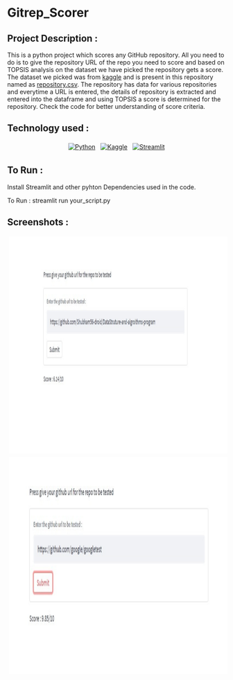 # Gitrep_Scorer

## Project Description : 
This is a python project which scores any GitHub repository. All you need to do is to give the repository URL of the repo you need to score and based on TOPSIS analysis on the dataset we have picked the repository gets a score. The dataset we picked was from <a href="https://www.kaggle.com/">kaggle</a> and is present in this repository named as <a href="https://github.com/prateek11rai/Gitrep_Scorer/blob/main/repositories.csv">repository.csv</a>. The repository has data for various repositories and everytime a URL is entered, the details of repository is extracted and entered into the dataframe and using TOPSIS a score is determined for the repository. Check the code for better understanding of score criteria.

## Technology used : 

<p align="center">
 <a href="https://www.python.org/"><img src="https://img.shields.io/badge/Python-FFD43B?style=for-the-badge&logo=python&logoColor=blue" alt="Python" height="50" style="vertical-align:top; margin:4px"></a>
 <a href="https://www.kaggle.com/"> <img src="https://img.shields.io/badge/Kaggle-20BEFF?style=for-the-badge&logo=Kaggle&logoColor=white" alt="Kaggle" height="50" style="vertical-align:top; margin:4px"></a>
 <a href="https://streamlit.io/"> <img src="https://img.shields.io/badge/Streamlit-FF4B4B?style=for-the-badge&logo=Streamlit&logoColor=white" alt="Streamlit" height="50" style="vertical-align:top; margin:4px"></a>
</p>

## To Run :
<p>Install Streamlit and other pyhton Dependencies used in the code.</p>
<p>
To Run : streamlit run your_script.py
</p>

## Screenshots : 
<p align="center">
 <a ><img src="https://github.com/prateek11rai/Gitrep_Scorer/blob/main/Screenshot%202022-08-31%20002047.png" alt="Score-1" height="501" style="vertical-align:top; margin:4px"</a>
 <a ><img src="https://github.com/prateek11rai/Gitrep_Scorer/blob/main/Screenshot%202022-08-31%20002132.png" alt="Score-2" height="501" style="vertical-align:top; margin:4px"</a>
 
</p>
<br/>
